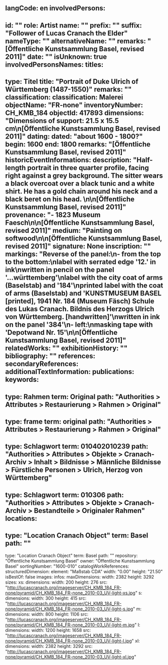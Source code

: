 langCode: en
involvedPersons: 
 - 
   id: ""
  role: Artist
  name: ""
  prefix: ""
  suffix: "Follower of Lucas Cranach the Elder"
  nameType: ""
  alternativeName: ""
  remarks: "[Öffentliche Kunstsammlung Basel, revised 2011]"
  date: ""
  isUnknown: true
involvedPersonsNames: 
titles: 
 - 
   type: Titel
  title: "Portrait of Duke Ulrich of  Württemberg (1487-1550)"
  remarks: ""
classification: 
 classification: Malerei
objectName: "FR-none"
inventoryNumber: CH_KMB_184
objectId: 417893
dimensions: "Dimensions of support: 21.5 x 15.5 cm\n[Öffentliche Kunstsammlung Basel, revised 2011]"
dating: 
 dated: "about 1600 - 1800?"
 begin: 1600
 end: 1800
 remarks: "[Öffentliche Kunstsammlung Basel, revised 2011]"
 historicEventInformations: 
description: "Half-length portrait in three quarter profile, facing right against a grey background. The sitter wears a black overcoat over a black tunic and a white shirt. He has a gold chain around his neck and a black beret on his head. \n\n[Öffentliche Kunstsammlung Basel, revised 2011]"
provenance: "- 1823 Museum Faesch\n\n[Öffentliche Kunstsammlung Basel, revised 2011]"
medium: "Painting on softwood\n\n[Öffentliche Kunstsammlung Basel, revised 2011]"
signature: None
inscription: ""
markings: "Reverse of the panel:\n- from the top to the bottom:\nlabel with serrated edge '12.' in ink\nwritten in pencil on the panel '...württemberg'\nlabel with the city coat of arms (Baselstab) and '184'\nprinted label with the coat of arms (Baselstab) and 'KUNSTMUSEUM BASEL [printed], 1941 Nr. 184 (Museum Fäsch) Schule des Lukas Cranach. Bildnis des Herzogs Ulrich von Württemberg. [handwritten]'\nwritten in ink on the panel '384'\n- left:\nmasking tape with 'Depotwand Nr. 15'\n\n[Öffentliche Kunstsammlung Basel, revised 2011]"
relatedWorks: ""
exhibitionHistory: ""
bibliography: ""
references: 
secondaryReferences: 
additionalTextInformation: 
publications: 
keywords: 
 - 
   type: Rahmen
  term: Original
  path: "Authorities > Attributes > Restaurierung > Rahmen > Original"
 - 
   type: frame
  term: original
  path: "Authorities > Attributes > Restaurierung > Rahmen > Original"
 - 
   type: Schlagwort
  term: 010402010239
  path: "Authorities > Attributes > Objekte > Cranach-Archiv > Inhalt > Bildnisse > Männliche Bildnisse > Fürstliche Personen > Ulrich, Herzog von Württemberg"
 - 
   type: Schlagwort
  term: 010306
  path: "Authorities > Attributes > Objekte > Cranach-Archiv > Bestandteile > Originaler Rahmen"
locations: 
 - 
   type: "Location Cranach Object"
  term: Basel
  path: ""
 - 
   type: "Location Cranach Object"
  term: Basel
  path: ""
repository: "Öffentliche Kunstsammlung Basel"
owner: "Öffentliche Kunstsammlung Basel"
sortingNumber: "1600-010"
catalogWorkReferences: 
structuredDimension: 
 element: "Maßstab CDA"
 width: "0.00"
 height: "21.50"
isBestOf: false
images: 
 infos: 
  maxDimensions: 
   width: 2382
   height: 3292
 sizes: 
  xs: 
   dimensions: 
    width: 200
    height: 276
   src: "http://lucascranach.org/imageserver/CH_KMB_184_FR-none/pyramid/CH_KMB_184_FR-none_2010-03_UV-light-xs.jpg"
  s: 
   dimensions: 
    width: 300
    height: 415
   src: "http://lucascranach.org/imageserver/CH_KMB_184_FR-none/pyramid/CH_KMB_184_FR-none_2010-03_UV-light-s.jpg"
  m: 
   dimensions: 
    width: 800
    height: 1106
   src: "http://lucascranach.org/imageserver/CH_KMB_184_FR-none/pyramid/CH_KMB_184_FR-none_2010-03_UV-light-m.jpg"
  l: 
   dimensions: 
    width: 1200
    height: 1658
   src: "http://lucascranach.org/imageserver/CH_KMB_184_FR-none/pyramid/CH_KMB_184_FR-none_2010-03_UV-light-l.jpg"
  xl: 
   dimensions: 
    width: 2382
    height: 3292
   src: "http://lucascranach.org/imageserver/CH_KMB_184_FR-none/pyramid/CH_KMB_184_FR-none_2010-03_UV-light-xl.jpg"
